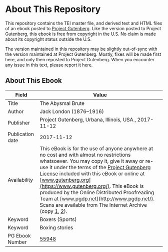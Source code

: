 # About This Repository

This repository contains the TEI master file, and derived text and HTML files of an ebook posted to [Project Gutenberg](https://www.gutenberg.org/). Like the version posted to Project Gutenberg, this ebook is free from copyright in the U.S. No claim is made about its copyright status outside the U.S.

The version maintained in this repository may be slightly out-of-sync with the version maintained at Project Gutenberg. Mostly, fixes will be made first here, and only then reposted to Project Gutenberg. When you encounter any issue in this text, please report it here.

## About This Ebook

| Field | Value |
| ----- | ----- |
| Title | The Abysmal Brute |
| Author | Jack London (1876–1916) |
| Publisher | Project Gutenberg, Urbana, Illinois, USA., 2017-11-12 |
| Publication date | 2017-11-12 |
| Availability | This eBook is for the use of anyone anywhere at no cost and with almost no restrictions whatsoever. You may copy it, give it away or re-use it under the terms of the [Project Gutenberg License](https://www.gutenberg.org/license) included with this eBook or online at [www.gutenberg.org](https://www.gutenberg.org/). This eBook is produced by the Online Distributed Proofreading Team at [www.pgdp.net](http://www.pgdp.net/). Scans are available from The Internet Archive (copy [1](https://archive.org/details/abysmalbrute00londrich), [2](https://archive.org/details/abysmalbrute00londgoog)). |
| Keyword | Boxers (Sports) |
| Keyword | Boxing stories |
| PG Ebook Number | [55948](https://www.gutenberg.org/ebooks/55948) |
